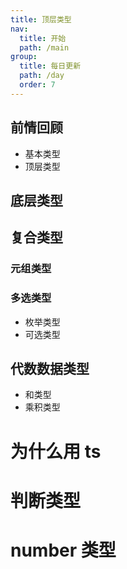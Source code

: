 ```yaml
---
title: 顶层类型
nav:
  title: 开始
  path: /main
group:
  title: 每日更新
  path: /day
  order: 7
---
```


## 前情回顾

- 基本类型
- 顶层类型

## 底层类型

## 复合类型

### 元组类型

### 多选类型

- 枚举类型
- 可选类型

## 代数数据类型

- 和类型
- 乘积类型

# 为什么用 ts

# 判断类型

# number 类型
